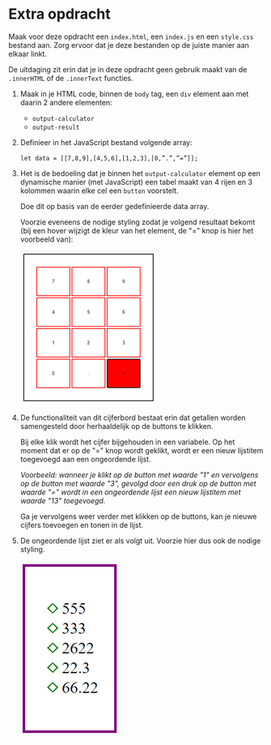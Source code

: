 # Extra opdracht

Maak voor deze opdracht een `index.html`, een `index.js` en een `style.css` bestand aan.
Zorg ervoor dat je deze bestanden op de juiste manier aan elkaar linkt.

De uitdaging zit erin dat je in deze opdracht geen gebruik maakt van de `.innerHTML` of de `.innerText` functies.

1.	Maak in je HTML code, binnen de `body` tag, een `div` element aan met daarin 2 andere elementen:
    - `output-calculator`
    - `output-result`

2.	Definieer in het JavaScript bestand volgende array:

        let data = [[7,8,9],[4,5,6],[1,2,3],[0,”.”,”=”]];

3.	Het is de bedoeling dat je binnen het `output-calculator` element op een dynamische manier (met JavaScript) een tabel maakt van 4 rijen en 3 kolommen waarin elke cel een `button` voorstelt.
 
    Doe dit op basis van de eerder gedefinieerde data array. 

    Voorzie eveneens de nodige styling zodat je volgend resultaat bekomt (bij een hover wijzigt de kleur van het element, de "=" knop is hier het voorbeeld van):

    ![Voorbeeld](./assets/Afbeelding1.png)

 4.	De functionaliteit van dit cijferbord bestaat erin dat getallen worden samengesteld door herhaaldelijk op de buttons te klikken. 

    Bij elke klik wordt het cijfer bijgehouden in een variabele. Op het moment dat er op de "=" knop wordt geklikt, wordt er een nieuw lijstitem toegevoegd aan een ongeordende lijst.

    *Voorbeeld: wanneer je klikt op de button met waarde "1" en vervolgens op de button met waarde "3", gevolgd door een druk op de button met waarde "=" wordt in een ongeordende lijst een nieuw lijstitem met waarde "13" toegevoegd.* 

    Ga je vervolgens weer verder met klikken op de buttons, kan je nieuwe cijfers toevoegen en tonen in de lijst.

5.	De ongeordende lijst ziet er als volgt uit. Voorzie hier dus ook de nodige styling.

    ![Voorbeeld](./assets/Afbeelding2.png)

